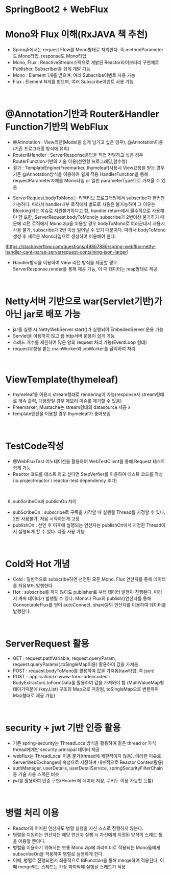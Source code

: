 # SpringBoot2 + WebFlux

# Mono와 Flux 이해(RxJAVA 책 추천)
- Spring5에서는 request Flow를 Mono형태로 처리한다. 즉 methodParameter도 Mono타입, response도 Mono타입
- Mono, Flux : ReactiveStream스펙으로 개발된 Reactor라이브러리 구현체로 Publisher, Subscriber를 쉽게 개발 가능
- Mono : Element 1개를 받으며, 여러 Subscribe이벤트 사용 가능
- Flux : Element N개를 받으며, 여러 Subscribe이벤트 사용 가능

<br/>

# @Annotation기반과 Router&Handler Function기반의 WebFlux
- @Annotation : View리턴(Model을 쉽게 넘기고 싶은 경우), @Annotation이용(기존 프로그래밍 방식에 유리)
- Router&Handler : ServerResponse응답을 직접 전달하고 싶은 경우 RouterFunction기반의 기술 이용(선언형 프로그래밍,함수형)
- 결과 : 
TemplateEngine(Freemarker, thymeleaf)사용시 View요청을 받는 경우 기존 @Annotation방식을 이용하여 쉽게 적용
HandlerFunction을 통해 requestParameter자체를 Mono타입 or 일반 parameterType으로 가져올 수 있음
* ServerRequest.bodyToMono는 리액티브 프로그래밍에서 subscribe가 한번만 가능하다. 따라서 handler내부 로직에서 별도로 사용은 불가능하며 그 이유는 Blocking되는 이슈로 지원불가하다고 함, handler return에서 필수적으로 사용해야 함
또한, ServerRequest.bodyToMono는 subscribe가 2번이상 불가하기 때문에 리턴 로직에서 Mono.zip을 이용할 경우 bodyToMono로 여러군데서 사용시 사용 불가, subscribe가 2번 이상 일어날 수 있기 때문이다. 따라서 bodyToMono 생성 후 새로운 Mono타입으로 생성하여 이용해야 한다.

(https://stackoverflow.com/questions/48867886/spring-webflux-netty-handler-cant-parse-serverrequest-containing-json-larger)
* Handler방식을 이용하여 View 리턴 방식을 제공할 경우 ServerResponse.render를 통해 제공 가능, 이 때 데이터는 map형태로 제공

<br/>

# Netty서버 기반으로 war(Servlet기반)가 아닌 jar로 배포 가능
- jar를 실행 시 NettyWebServer start()가 실행되어 EmbededServer 운용 가능
- Servlet을 이용하지 않고 웹 http서버 운용이 쉽게 가능
- 스레드 개수를 제한하여 많은 양의 request 처리 가능(EventLoop 형태)
- request요청을 받는 mainWorker와 jobWorker를 달리하여 처리

<br/>

# ViewTemplate(thymeleaf)
- thymeleaf를 이용시 stream형태로 rendering이 가능(response시 stream형태로 계속 출력, 대용량일 경우 메모리 이슈를 제거할 수 있음)
- Freemarker, Mustache는 stream형태의 datasource 제공 x
- template엔진을 이용할 경우 thymeleaf가 좋아보임

<br/>

# TestCode작성
- @WebFluxTest 어노테이션을 활용하여 WebTestClient를 통해 Request 테스트 쉽게 가능
- Reactor 코드를 테스트 하고 싶다면 StepVerfier를 이용하여 테스트 코드를 작성(io.projectreactor / reactor-test dependency 추가)

<br/>

6. subScribeOn과 publishOn 차이
- subScribeOn : subscribe로 구독을 시작할 때 실행될 Thread를 지정할 수 있다. 2번 사용불가, 처음 시작하는게 고정
- publishOn : 선언 후 이후에 실행되는 연산자는 publishOn에서 지정한 Thread에서 실행되게 할 수 있다. 다중 사용 가능

<br/>

# Cold와 Hot 개념
- Cold : 일반적으로 subscribe하면 선언된 모든 Mono, Flux 연산자를 통해 데이터를 처음부터 발행한다.
- Hot : subscribe를 하지 않아도 publisher로 부터 데이터 발행이 진행된다. 따라서 계속 데이터가 발행될 수 있다. Mono나 Flux의 publish()연산자를 통해 ConnectableFlux를 얻어 autoConnect, share등의 연산자를 이용하여 데이터를 발행한다.

<br/>

# ServerRequest 활용
- GET : request.pathVariable, request.queryParam, request.queryParams(.toSingleMap이용) 활용하여 값을 가져옴
- POST : request.bodyToMono를 활용하여 값을 가져옴(raw타입, 즉 json)
- POST - application/x-www-form-urlencoded : BodyExtractors.toFormData를 활용하여 값을 가져와야 함
(MultiValueMap형태이기때문에 (key,List) 구조의 Map으로 저장됨, toSingleMap으로 변환하여 Map형태로 제공 가능)

<br/>

# security + jwt 기반 인증 활용
- 기존 spring-security는 ThreadLocal방식을 활용하여 같은 thread or 자식 thread에게만 security principal 데이터 제공
- webflux는 ThreadLocal 이용 불가(thread에 제한적이지 않음), 이러한 이유로 ServerWebExchange에 속성으로 저장하며 내부적으로 Reactor Context활용)
- authManager, userDetails, userDetailService, springSecurityFilterChain등 기술 사용 스펙은 비슷
- jwt를 활용하여 인증 구현(Header에 데이터 저장, 쿠키도 이용 가능할 듯함)

<br/>

# 병렬 처리 이용
- Reactor의 어떠한 연산자도 병렬 실행을 자신 스스로 진행하지 않는다.
- 병렬을 지원하는 연산자는 해당 연산자 실행 시 자신에게 지정된 방식의 스레드 풀을 이용할 뿐이다.
- 병렬을 이용하기 위해서는 보통 Mono.zip에 파라미터로 적용되는 Mono들에게 subscribeOn을 적용하여 병렬로 실행하게 한다.
- 이때, 병렬로 진행되면서 최종적으로 BiFunction을 통해 merge하여 적용된다. 이때 merge되는 스레드는 가장 마지막에 실행된 스레드가 적용







